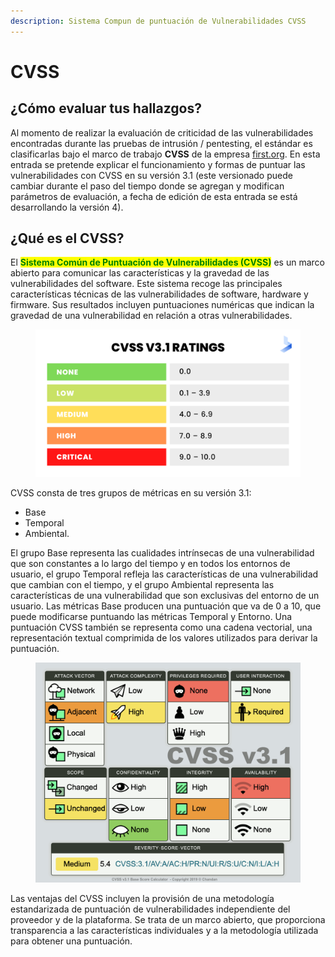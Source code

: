 ```yaml
---
description: Sistema Compun de puntuación de Vulnerabilidades CVSS
---
```


# CVSS

## ¿Cómo evaluar tus hallazgos?

Al momento de realizar la evaluación de criticidad de las vulnerabilidades encontradas durante las pruebas de intrusión / pentesting, el estándar es clasificarlas bajo el marco de trabajo **CVSS** de la empresa [first.org](https://www.first.org/). En esta entrada se pretende explicar el funcionamiento y formas de puntuar las vulnerabilidades con CVSS en su versión 3.1 (este versionado puede cambiar durante el paso del tiempo donde se agregan y modifican parámetros de evaluación, a fecha de edición de esta entrada se está desarrollando la versión 4).

## ¿Qué es el CVSS?

El <mark style="color:green;">**Sistema Común de Puntuación de Vulnerabilidades (CVSS)**</mark> es un marco abierto para comunicar las características y la gravedad de las vulnerabilidades del software. Este sistema recoge las principales características técnicas de las vulnerabilidades de software, hardware y firmware. Sus resultados incluyen puntuaciones numéricas que indican la gravedad de una vulnerabilidad en relación a otras vulnerabilidades.

<figure><img src="../../../.gitbook/assets/image (1) (1).png" alt=""><figcaption></figcaption></figure>

CVSS consta de tres grupos de métricas en su versión 3.1:

* Base
* Temporal
* Ambiental.

El grupo Base representa las cualidades intrínsecas de una vulnerabilidad que son constantes a lo largo del tiempo y en todos los entornos de usuario, el grupo Temporal refleja las características de una vulnerabilidad que cambian con el tiempo, y el grupo Ambiental representa las características de una vulnerabilidad que son exclusivas del entorno de un usuario. Las métricas Base producen una puntuación que va de 0 a 10, que puede modificarse puntuando las métricas Temporal y Entorno. Una puntuación CVSS también se representa como una cadena vectorial, una representación textual comprimida de los valores utilizados para derivar la puntuación.

<figure><img src="../../../.gitbook/assets/image (2) (8).png" alt=""><figcaption></figcaption></figure>

Las ventajas del CVSS incluyen la provisión de una metodología estandarizada de puntuación de vulnerabilidades independiente del proveedor y de la plataforma. Se trata de un marco abierto, que proporciona transparencia a las características individuales y a la metodología utilizada para obtener una puntuación.
